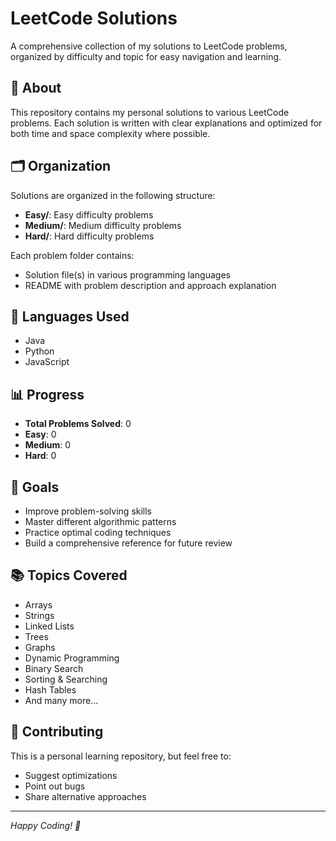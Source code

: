 # LeetCode Solutions

A comprehensive collection of my solutions to LeetCode problems, organized by difficulty and topic for easy navigation and learning.

## 📝 About

This repository contains my personal solutions to various LeetCode problems. Each solution is written with clear explanations and optimized for both time and space complexity where possible.

## 🗂️ Organization

Solutions are organized in the following structure:
- **Easy/**: Easy difficulty problems
- **Medium/**: Medium difficulty problems  
- **Hard/**: Hard difficulty problems

Each problem folder contains:
- Solution file(s) in various programming languages
- README with problem description and approach explanation

## 🚀 Languages Used

- Java
- Python
- JavaScript

## 📊 Progress

- **Total Problems Solved**: 0
- **Easy**: 0
- **Medium**: 0
- **Hard**: 0

## 🎯 Goals

- Improve problem-solving skills
- Master different algorithmic patterns
- Practice optimal coding techniques
- Build a comprehensive reference for future review

## 📚 Topics Covered

- Arrays
- Strings
- Linked Lists
- Trees
- Graphs
- Dynamic Programming
- Binary Search
- Sorting & Searching
- Hash Tables
- And many more...

## 🤝 Contributing

This is a personal learning repository, but feel free to:
- Suggest optimizations
- Point out bugs
- Share alternative approaches

---

*Happy Coding! 🎉*
